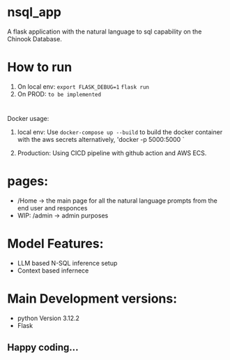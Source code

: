 # nsql_app

A flask application with the natural language to sql capability on the Chinook Database.

# How to run
 1. On local env:
        `export FLASK_DEBUG=1`
        `flask run`
 2. On PROD:
        `to be implemented`
#
Docker usage:
1. local env:
   Use `docker-compose up --build` to build the docker container with the aws secrets
   alternatively, 'docker -p 5000:5000 <docker-image-name>`
   
3. Production:
   Using CICD pipeline with github action and AWS ECS.
   
# pages:

- /Home  -> the main page for all the natural language prompts from the end user and responces
- WIP: /admin  -> admin purposes

# Model Features:

- LLM based N-SQL inference setup
- Context based infernece

# Main Development versions:

- python Version 3.12.2
- Flask


## Happy coding...
